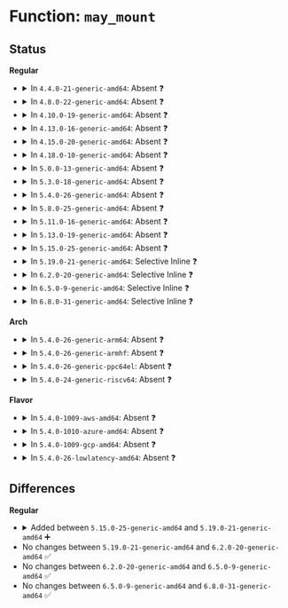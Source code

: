 # Function: <code>may_mount</code>

## Status
<b>Regular</b>
<ul>
<li>
<details>
<summary>In <code>4.4.0-21-generic-amd64</code>: Absent ❓</summary>

```json
{
  "name": "may_mount",
  "collision_type": "Unique Static",
  "inline_type": "Full",
  "funcs": [
    {
      "addr": 18446744071581131426,
      "name": "may_mount",
      "external": false,
      "loc": "fs/namespace.c:1583",
      "file": "fs/namespace.c",
      "inline": "declared, inlined",
      "caller_inline": [
        "fs/namespace.c:SyS_oldumount",
        "fs/namespace.c:do_mount",
        "fs/namespace.c:SyS_pivot_root"
      ],
      "caller_func": []
    }
  ],
  "symbols": []
}
```
</details>
</li>
<li>
<details>
<summary>In <code>4.8.0-22-generic-amd64</code>: Absent ❓</summary>

```json
{
  "name": "may_mount",
  "collision_type": "Unique Static",
  "inline_type": "Full",
  "funcs": [
    {
      "addr": 18446744071581304056,
      "name": "may_mount",
      "external": false,
      "loc": "fs/namespace.c:1584",
      "file": "fs/namespace.c",
      "inline": "declared, inlined",
      "caller_inline": [
        "fs/namespace.c:SyS_pivot_root",
        "fs/namespace.c:do_mount",
        "fs/namespace.c:SyS_oldumount"
      ],
      "caller_func": []
    }
  ],
  "symbols": []
}
```
</details>
</li>
<li>
<details>
<summary>In <code>4.10.0-19-generic-amd64</code>: Absent ❓</summary>

```json
{
  "name": "may_mount",
  "collision_type": "Unique Static",
  "inline_type": "Full",
  "funcs": [
    {
      "addr": 18446744071581383048,
      "name": "may_mount",
      "external": false,
      "loc": "fs/namespace.c:1663",
      "file": "fs/namespace.c",
      "inline": "declared, inlined",
      "caller_inline": [
        "fs/namespace.c:SyS_pivot_root",
        "fs/namespace.c:do_mount",
        "fs/namespace.c:SyS_oldumount"
      ],
      "caller_func": []
    }
  ],
  "symbols": []
}
```
</details>
</li>
<li>
<details>
<summary>In <code>4.13.0-16-generic-amd64</code>: Absent ❓</summary>

```json
{
  "name": "may_mount",
  "collision_type": "Unique Static",
  "inline_type": "Full",
  "funcs": [
    {
      "addr": 18446744071581438298,
      "name": "may_mount",
      "external": false,
      "loc": "fs/namespace.c:1605",
      "file": "fs/namespace.c",
      "inline": "declared, inlined",
      "caller_inline": [
        "fs/namespace.c:SyS_pivot_root",
        "fs/namespace.c:do_mount",
        "fs/namespace.c:SyS_oldumount"
      ],
      "caller_func": []
    }
  ],
  "symbols": []
}
```
</details>
</li>
<li>
<details>
<summary>In <code>4.15.0-20-generic-amd64</code>: Absent ❓</summary>

```json
{
  "name": "may_mount",
  "collision_type": "Unique Static",
  "inline_type": "Full",
  "funcs": [
    {
      "addr": 18446744071581580186,
      "name": "may_mount",
      "external": false,
      "loc": "fs/namespace.c:1670",
      "file": "fs/namespace.c",
      "inline": "declared, inlined",
      "caller_inline": [
        "fs/namespace.c:SyS_pivot_root",
        "fs/namespace.c:do_mount",
        "fs/namespace.c:SyS_oldumount"
      ],
      "caller_func": []
    }
  ],
  "symbols": []
}
```
</details>
</li>
<li>
<details>
<summary>In <code>4.18.0-10-generic-amd64</code>: Absent ❓</summary>

```json
{
  "name": "may_mount",
  "collision_type": "Unique Static",
  "inline_type": "Full",
  "funcs": [
    {
      "addr": 18446744071581736188,
      "name": "may_mount",
      "external": false,
      "loc": "fs/namespace.c:1696",
      "file": "fs/namespace.c",
      "inline": "declared, inlined",
      "caller_inline": [
        "fs/namespace.c:__ia32_sys_pivot_root",
        "fs/namespace.c:__x64_sys_pivot_root",
        "fs/namespace.c:do_mount",
        "fs/namespace.c:ksys_umount"
      ],
      "caller_func": []
    }
  ],
  "symbols": []
}
```
</details>
</li>
<li>
<details>
<summary>In <code>5.0.0-13-generic-amd64</code>: Absent ❓</summary>

```json
{
  "name": "may_mount",
  "collision_type": "Unique Static",
  "inline_type": "Full",
  "funcs": [
    {
      "addr": 18446744071581822876,
      "name": "may_mount",
      "external": false,
      "loc": "fs/namespace.c:1614",
      "file": "fs/namespace.c",
      "inline": "declared, inlined",
      "caller_inline": [
        "fs/namespace.c:__ia32_sys_pivot_root",
        "fs/namespace.c:__x64_sys_pivot_root",
        "fs/namespace.c:do_mount",
        "fs/namespace.c:ksys_umount"
      ],
      "caller_func": []
    }
  ],
  "symbols": []
}
```
</details>
</li>
<li>
<details>
<summary>In <code>5.3.0-18-generic-amd64</code>: Absent ❓</summary>

```json
{
  "name": "may_mount",
  "collision_type": "Unique Static",
  "inline_type": "Full",
  "funcs": [
    {
      "addr": 18446744071581946876,
      "name": "may_mount",
      "external": false,
      "loc": "fs/namespace.c:1649",
      "file": "fs/namespace.c",
      "inline": "declared, inlined",
      "caller_inline": [
        "fs/namespace.c:__ia32_sys_pivot_root",
        "fs/namespace.c:__x64_sys_pivot_root",
        "fs/namespace.c:__ia32_sys_move_mount",
        "fs/namespace.c:__x64_sys_move_mount",
        "fs/namespace.c:__ia32_sys_fsmount",
        "fs/namespace.c:__x64_sys_fsmount",
        "fs/namespace.c:do_mount",
        "fs/namespace.c:__ia32_sys_open_tree",
        "fs/namespace.c:__x64_sys_open_tree",
        "fs/namespace.c:ksys_umount"
      ],
      "caller_func": []
    }
  ],
  "symbols": []
}
```
</details>
</li>
<li>
<details>
<summary>In <code>5.4.0-26-generic-amd64</code>: Absent ❓</summary>

```json
{
  "name": "may_mount",
  "collision_type": "Unique Static",
  "inline_type": "Full",
  "funcs": [
    {
      "addr": 18446744071582019452,
      "name": "may_mount",
      "external": false,
      "loc": "fs/namespace.c:1649",
      "file": "fs/namespace.c",
      "inline": "declared, inlined",
      "caller_inline": [
        "fs/namespace.c:__ia32_sys_pivot_root",
        "fs/namespace.c:__x64_sys_pivot_root",
        "fs/namespace.c:__ia32_sys_move_mount",
        "fs/namespace.c:__x64_sys_move_mount",
        "fs/namespace.c:__ia32_sys_fsmount",
        "fs/namespace.c:__x64_sys_fsmount",
        "fs/namespace.c:do_mount",
        "fs/namespace.c:__ia32_sys_open_tree",
        "fs/namespace.c:__x64_sys_open_tree",
        "fs/namespace.c:ksys_umount"
      ],
      "caller_func": []
    }
  ],
  "symbols": []
}
```
</details>
</li>
<li>
<details>
<summary>In <code>5.8.0-25-generic-amd64</code>: Absent ❓</summary>

```json
{
  "name": "may_mount",
  "collision_type": "Unique Static",
  "inline_type": "Full",
  "funcs": [
    {
      "addr": 18446744071582254933,
      "name": "may_mount",
      "external": false,
      "loc": "fs/namespace.c:1699",
      "file": "fs/namespace.c",
      "inline": "declared, inlined",
      "caller_inline": [
        "fs/namespace.c:__do_sys_pivot_root",
        "fs/namespace.c:__ia32_sys_move_mount",
        "fs/namespace.c:__x64_sys_move_mount",
        "fs/namespace.c:__do_sys_fsmount",
        "fs/namespace.c:do_mount",
        "fs/namespace.c:__ia32_sys_open_tree",
        "fs/namespace.c:__x64_sys_open_tree",
        "fs/namespace.c:ksys_umount"
      ],
      "caller_func": []
    }
  ],
  "symbols": []
}
```
</details>
</li>
<li>
<details>
<summary>In <code>5.11.0-16-generic-amd64</code>: Absent ❓</summary>

```json
{
  "name": "may_mount",
  "collision_type": "Unique Static",
  "inline_type": "Full",
  "funcs": [
    {
      "addr": 18446744071582304229,
      "name": "may_mount",
      "external": false,
      "loc": "fs/namespace.c:1702",
      "file": "fs/namespace.c",
      "inline": "declared, inlined",
      "caller_inline": [
        "fs/namespace.c:__do_sys_pivot_root",
        "fs/namespace.c:__ia32_sys_move_mount",
        "fs/namespace.c:__x64_sys_move_mount",
        "fs/namespace.c:__do_sys_fsmount",
        "fs/namespace.c:path_mount",
        "fs/namespace.c:__ia32_sys_open_tree",
        "fs/namespace.c:__x64_sys_open_tree",
        "fs/namespace.c:path_umount"
      ],
      "caller_func": []
    }
  ],
  "symbols": []
}
```
</details>
</li>
<li>
<details>
<summary>In <code>5.13.0-19-generic-amd64</code>: Absent ❓</summary>

```json
{
  "name": "may_mount",
  "collision_type": "Unique Static",
  "inline_type": "Full",
  "funcs": [
    {
      "addr": 18446744071582315543,
      "name": "may_mount",
      "external": false,
      "loc": "fs/namespace.c:1713",
      "file": "fs/namespace.c",
      "inline": "declared, inlined",
      "caller_inline": [
        "fs/namespace.c:__do_sys_mount_setattr",
        "fs/namespace.c:__do_sys_pivot_root",
        "fs/namespace.c:__ia32_sys_move_mount",
        "fs/namespace.c:__x64_sys_move_mount",
        "fs/namespace.c:__do_sys_fsmount",
        "fs/namespace.c:path_mount",
        "fs/namespace.c:__do_sys_open_tree",
        "fs/namespace.c:path_umount"
      ],
      "caller_func": []
    }
  ],
  "symbols": []
}
```
</details>
</li>
<li>
<details>
<summary>In <code>5.15.0-25-generic-amd64</code>: Absent ❓</summary>

```json
{
  "name": "may_mount",
  "collision_type": "Unique Static",
  "inline_type": "Full",
  "funcs": [
    {
      "addr": 18446744071582635767,
      "name": "may_mount",
      "external": false,
      "loc": "fs/namespace.c:1722",
      "file": "fs/namespace.c",
      "inline": "declared, inlined",
      "caller_inline": [
        "fs/namespace.c:__do_sys_mount_setattr",
        "fs/namespace.c:__do_sys_pivot_root",
        "fs/namespace.c:__ia32_sys_move_mount",
        "fs/namespace.c:__x64_sys_move_mount",
        "fs/namespace.c:__do_sys_fsmount",
        "fs/namespace.c:path_mount",
        "fs/namespace.c:__do_sys_open_tree",
        "fs/namespace.c:path_umount"
      ],
      "caller_func": []
    }
  ],
  "symbols": []
}
```
</details>
</li>
<li>
<details>
<summary>In <code>5.19.0-21-generic-amd64</code>: Selective Inline ❓</summary>

```c
bool may_mount()
```

```json
{
  "name": "may_mount",
  "collision_type": "Unique Global",
  "inline_type": "Selective",
  "funcs": [
    {
      "addr": 18446744071583172262,
      "name": "may_mount",
      "external": true,
      "loc": "fs/namespace.c:1763",
      "file": "fs/namespace.c",
      "inline": "not declared, inlined",
      "caller_inline": [
        "fs/namespace.c:__do_sys_mount_setattr",
        "fs/namespace.c:__do_sys_pivot_root",
        "fs/namespace.c:__ia32_sys_move_mount",
        "fs/namespace.c:__x64_sys_move_mount",
        "fs/namespace.c:__do_sys_fsmount",
        "fs/namespace.c:path_mount",
        "fs/namespace.c:__ia32_sys_open_tree",
        "fs/namespace.c:__x64_sys_open_tree",
        "fs/namespace.c:path_umount"
      ],
      "caller_func": [
        "fs/fsopen.c:__ia32_sys_fspick",
        "fs/fsopen.c:__x64_sys_fspick",
        "fs/fsopen.c:__ia32_sys_fsopen",
        "fs/fsopen.c:__x64_sys_fsopen"
      ]
    }
  ],
  "symbols": [
    {
      "addr": 18446744071583177504,
      "name": "may_mount",
      "section": ".text",
      "bind": "STB_GLOBAL",
      "size": 53
    }
  ]
}
```
</details>
</li>
<li>
<details>
<summary>In <code>6.2.0-20-generic-amd64</code>: Selective Inline ❓</summary>

```c
bool may_mount()
```

```json
{
  "name": "may_mount",
  "collision_type": "Unique Global",
  "inline_type": "Selective",
  "funcs": [
    {
      "addr": 18446744071583747137,
      "name": "may_mount",
      "external": true,
      "loc": "fs/namespace.c:1868",
      "file": "fs/namespace.c",
      "inline": "not declared, inlined",
      "caller_inline": [
        "fs/namespace.c:__do_sys_mount_setattr",
        "fs/namespace.c:__do_sys_pivot_root",
        "fs/namespace.c:__ia32_sys_move_mount",
        "fs/namespace.c:__x64_sys_move_mount",
        "fs/namespace.c:__do_sys_fsmount",
        "fs/namespace.c:path_mount",
        "fs/namespace.c:__ia32_sys_open_tree",
        "fs/namespace.c:__x64_sys_open_tree",
        "fs/namespace.c:path_umount"
      ],
      "caller_func": [
        "fs/fsopen.c:__ia32_sys_fspick",
        "fs/fsopen.c:__x64_sys_fspick",
        "fs/fsopen.c:__ia32_sys_fsopen",
        "fs/fsopen.c:__x64_sys_fsopen"
      ]
    }
  ],
  "symbols": [
    {
      "addr": 18446744071583752400,
      "name": "may_mount",
      "section": ".text",
      "bind": "STB_GLOBAL",
      "size": 53
    }
  ]
}
```
</details>
</li>
<li>
<details>
<summary>In <code>6.5.0-9-generic-amd64</code>: Selective Inline ❓</summary>

```c
bool may_mount()
```

```json
{
  "name": "may_mount",
  "collision_type": "Unique Global",
  "inline_type": "Selective",
  "funcs": [
    {
      "addr": 18446744071583963438,
      "name": "may_mount",
      "external": true,
      "loc": "fs/namespace.c:1842",
      "file": "fs/namespace.c",
      "inline": "not declared, inlined",
      "caller_inline": [
        "fs/namespace.c:__ia32_sys_mount_setattr",
        "fs/namespace.c:__x64_sys_mount_setattr",
        "fs/namespace.c:__do_sys_pivot_root",
        "fs/namespace.c:__do_sys_move_mount",
        "fs/namespace.c:__do_sys_fsmount",
        "fs/namespace.c:path_mount",
        "fs/namespace.c:__ia32_sys_open_tree",
        "fs/namespace.c:__x64_sys_open_tree",
        "fs/namespace.c:path_umount"
      ],
      "caller_func": [
        "fs/fsopen.c:__ia32_sys_fspick",
        "fs/fsopen.c:__x64_sys_fspick",
        "fs/fsopen.c:__ia32_sys_fsopen",
        "fs/fsopen.c:__x64_sys_fsopen"
      ]
    }
  ],
  "symbols": [
    {
      "addr": 18446744071583969392,
      "name": "may_mount",
      "section": ".text",
      "bind": "STB_GLOBAL",
      "size": 53
    }
  ]
}
```
</details>
</li>
<li>
<details>
<summary>In <code>6.8.0-31-generic-amd64</code>: Selective Inline ❓</summary>

```c
bool may_mount()
```

```json
{
  "name": "may_mount",
  "collision_type": "Unique Global",
  "inline_type": "Selective",
  "funcs": [
    {
      "addr": 18446744071584176638,
      "name": "may_mount",
      "external": true,
      "loc": "fs/namespace.c:1844",
      "file": "fs/namespace.c",
      "inline": "not declared, inlined",
      "caller_inline": [
        "fs/namespace.c:__ia32_sys_mount_setattr",
        "fs/namespace.c:__x64_sys_mount_setattr",
        "fs/namespace.c:__do_sys_pivot_root",
        "fs/namespace.c:__do_sys_move_mount",
        "fs/namespace.c:__do_sys_fsmount",
        "fs/namespace.c:path_mount",
        "fs/namespace.c:__ia32_sys_open_tree",
        "fs/namespace.c:__x64_sys_open_tree",
        "fs/namespace.c:path_umount"
      ],
      "caller_func": [
        "fs/fsopen.c:__ia32_sys_fspick",
        "fs/fsopen.c:__x64_sys_fspick",
        "fs/fsopen.c:__ia32_sys_fsopen",
        "fs/fsopen.c:__x64_sys_fsopen"
      ]
    }
  ],
  "symbols": [
    {
      "addr": 18446744071584181696,
      "name": "may_mount",
      "section": ".text",
      "bind": "STB_GLOBAL",
      "size": 53
    }
  ]
}
```
</details>
</li>
</ul>
<b>Arch</b>
<ul>
<li>
<details>
<summary>In <code>5.4.0-26-generic-arm64</code>: Absent ❓</summary>

```json
{
  "name": "may_mount",
  "collision_type": "Unique Static",
  "inline_type": "Full",
  "funcs": [
    {
      "addr": 18446603336493541188,
      "name": "may_mount",
      "external": false,
      "loc": "fs/namespace.c:1649",
      "file": "fs/namespace.c",
      "inline": "declared, inlined",
      "caller_inline": [
        "fs/namespace.c:__arm64_sys_pivot_root",
        "fs/namespace.c:__arm64_sys_move_mount",
        "fs/namespace.c:__arm64_sys_fsmount",
        "fs/namespace.c:do_mount",
        "fs/namespace.c:__arm64_sys_open_tree",
        "fs/namespace.c:ksys_umount"
      ],
      "caller_func": []
    }
  ],
  "symbols": []
}
```
</details>
</li>
<li>
<details>
<summary>In <code>5.4.0-26-generic-armhf</code>: Absent ❓</summary>

```json
{
  "name": "may_mount",
  "collision_type": "Unique Static",
  "inline_type": "Full",
  "funcs": [
    {
      "addr": 3227092240,
      "name": "may_mount",
      "external": false,
      "loc": "fs/namespace.c:1649",
      "file": "fs/namespace.c",
      "inline": "declared, inlined",
      "caller_inline": [
        "fs/namespace.c:__se_sys_pivot_root",
        "fs/namespace.c:__se_sys_move_mount",
        "fs/namespace.c:__se_sys_fsmount",
        "fs/namespace.c:do_mount",
        "fs/namespace.c:__se_sys_open_tree",
        "fs/namespace.c:ksys_umount"
      ],
      "caller_func": []
    }
  ],
  "symbols": []
}
```
</details>
</li>
<li>
<details>
<summary>In <code>5.4.0-26-generic-ppc64el</code>: Absent ❓</summary>

```json
{
  "name": "may_mount",
  "collision_type": "Unique Static",
  "inline_type": "Full",
  "funcs": [
    {
      "addr": 13835058055287111544,
      "name": "may_mount",
      "external": false,
      "loc": "fs/namespace.c:1649",
      "file": "fs/namespace.c",
      "inline": "declared, inlined",
      "caller_inline": [
        "fs/namespace.c:__se_sys_pivot_root",
        "fs/namespace.c:__se_sys_move_mount",
        "fs/namespace.c:__se_sys_fsmount",
        "fs/namespace.c:do_mount",
        "fs/namespace.c:__se_sys_open_tree",
        "fs/namespace.c:ksys_umount"
      ],
      "caller_func": []
    }
  ],
  "symbols": []
}
```
</details>
</li>
<li>
<details>
<summary>In <code>5.4.0-24-generic-riscv64</code>: Absent ❓</summary>

```json
{
  "name": "may_mount",
  "collision_type": "Unique Static",
  "inline_type": "Full",
  "funcs": [
    {
      "addr": 18446743936273206302,
      "name": "may_mount",
      "external": false,
      "loc": "fs/namespace.c:1649",
      "file": "fs/namespace.c",
      "inline": "declared, inlined",
      "caller_inline": [
        "fs/namespace.c:__se_sys_pivot_root",
        "fs/namespace.c:__se_sys_move_mount",
        "fs/namespace.c:__se_sys_fsmount",
        "fs/namespace.c:do_mount",
        "fs/namespace.c:__se_sys_open_tree",
        "fs/namespace.c:ksys_umount"
      ],
      "caller_func": []
    }
  ],
  "symbols": []
}
```
</details>
</li>
</ul>
<b>Flavor</b>
<ul>
<li>
<details>
<summary>In <code>5.4.0-1009-aws-amd64</code>: Absent ❓</summary>

```json
{
  "name": "may_mount",
  "collision_type": "Unique Static",
  "inline_type": "Full",
  "funcs": [
    {
      "addr": 18446744071581988188,
      "name": "may_mount",
      "external": false,
      "loc": "fs/namespace.c:1649",
      "file": "fs/namespace.c",
      "inline": "declared, inlined",
      "caller_inline": [
        "fs/namespace.c:__ia32_sys_pivot_root",
        "fs/namespace.c:__x64_sys_pivot_root",
        "fs/namespace.c:__ia32_sys_move_mount",
        "fs/namespace.c:__x64_sys_move_mount",
        "fs/namespace.c:__ia32_sys_fsmount",
        "fs/namespace.c:__x64_sys_fsmount",
        "fs/namespace.c:do_mount",
        "fs/namespace.c:__ia32_sys_open_tree",
        "fs/namespace.c:__x64_sys_open_tree",
        "fs/namespace.c:ksys_umount"
      ],
      "caller_func": []
    }
  ],
  "symbols": []
}
```
</details>
</li>
<li>
<details>
<summary>In <code>5.4.0-1010-azure-amd64</code>: Absent ❓</summary>

```json
{
  "name": "may_mount",
  "collision_type": "Unique Static",
  "inline_type": "Full",
  "funcs": [
    {
      "addr": 18446744071581925756,
      "name": "may_mount",
      "external": false,
      "loc": "fs/namespace.c:1649",
      "file": "fs/namespace.c",
      "inline": "declared, inlined",
      "caller_inline": [
        "fs/namespace.c:__ia32_sys_pivot_root",
        "fs/namespace.c:__x64_sys_pivot_root",
        "fs/namespace.c:__ia32_sys_move_mount",
        "fs/namespace.c:__x64_sys_move_mount",
        "fs/namespace.c:__ia32_sys_fsmount",
        "fs/namespace.c:__x64_sys_fsmount",
        "fs/namespace.c:do_mount",
        "fs/namespace.c:__ia32_sys_open_tree",
        "fs/namespace.c:__x64_sys_open_tree",
        "fs/namespace.c:ksys_umount"
      ],
      "caller_func": []
    }
  ],
  "symbols": []
}
```
</details>
</li>
<li>
<details>
<summary>In <code>5.4.0-1009-gcp-amd64</code>: Absent ❓</summary>

```json
{
  "name": "may_mount",
  "collision_type": "Unique Static",
  "inline_type": "Full",
  "funcs": [
    {
      "addr": 18446744071581979468,
      "name": "may_mount",
      "external": false,
      "loc": "fs/namespace.c:1649",
      "file": "fs/namespace.c",
      "inline": "declared, inlined",
      "caller_inline": [
        "fs/namespace.c:__ia32_sys_pivot_root",
        "fs/namespace.c:__x64_sys_pivot_root",
        "fs/namespace.c:__ia32_sys_move_mount",
        "fs/namespace.c:__x64_sys_move_mount",
        "fs/namespace.c:__ia32_sys_fsmount",
        "fs/namespace.c:__x64_sys_fsmount",
        "fs/namespace.c:do_mount",
        "fs/namespace.c:__ia32_sys_open_tree",
        "fs/namespace.c:__x64_sys_open_tree",
        "fs/namespace.c:ksys_umount"
      ],
      "caller_func": []
    }
  ],
  "symbols": []
}
```
</details>
</li>
<li>
<details>
<summary>In <code>5.4.0-26-lowlatency-amd64</code>: Absent ❓</summary>

```json
{
  "name": "may_mount",
  "collision_type": "Unique Static",
  "inline_type": "Full",
  "funcs": [
    {
      "addr": 18446744071582049964,
      "name": "may_mount",
      "external": false,
      "loc": "fs/namespace.c:1649",
      "file": "fs/namespace.c",
      "inline": "declared, inlined",
      "caller_inline": [
        "fs/namespace.c:__ia32_sys_pivot_root",
        "fs/namespace.c:__x64_sys_pivot_root",
        "fs/namespace.c:__ia32_sys_move_mount",
        "fs/namespace.c:__x64_sys_move_mount",
        "fs/namespace.c:__ia32_sys_fsmount",
        "fs/namespace.c:__x64_sys_fsmount",
        "fs/namespace.c:do_mount",
        "fs/namespace.c:__ia32_sys_open_tree",
        "fs/namespace.c:__x64_sys_open_tree",
        "fs/namespace.c:ksys_umount"
      ],
      "caller_func": []
    }
  ],
  "symbols": []
}
```
</details>
</li>
</ul>

## Differences
<b>Regular</b>
<ul>
<li>
<details>
<summary>Added between <code>5.15.0-25-generic-amd64</code> and <code>5.19.0-21-generic-amd64</code> ➕</summary>

```c
bool may_mount()
```
</details>
</li>
<li>
No changes between <code>5.19.0-21-generic-amd64</code> and <code>6.2.0-20-generic-amd64</code> ✅
</li>
<li>
No changes between <code>6.2.0-20-generic-amd64</code> and <code>6.5.0-9-generic-amd64</code> ✅
</li>
<li>
No changes between <code>6.5.0-9-generic-amd64</code> and <code>6.8.0-31-generic-amd64</code> ✅
</li>
</ul>
